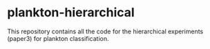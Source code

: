 # plankton-hierarchical
This repository contains all the code for the hierarchical experiments (paper3) for plankton classification.
